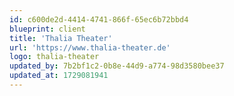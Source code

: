 ```yaml
---
id: c600de2d-4414-4741-866f-65ec6b72bbd4
blueprint: client
title: 'Thalia Theater'
url: 'https://www.thalia-theater.de'
logo: thalia-theater
updated_by: 7b2bf1c2-0b8e-44d9-a774-98d3580bee37
updated_at: 1729081941
---
```

